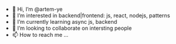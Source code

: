 - 👋 Hi, I’m @artem-ye
- 👀 I’m interested in backend|frontend: js, react, nodejs, patterns
- 🌱 I’m currently learning async js, backend
- 💞️ I’m looking to collaborate on intersting people
- 📫 How to reach me ...

<!---
artem-ye/artem-ye is a ✨ special ✨ repository because its `README.md` (this file) appears on your GitHub profile.
You can click the Preview link to take a look at your changes.
--->
